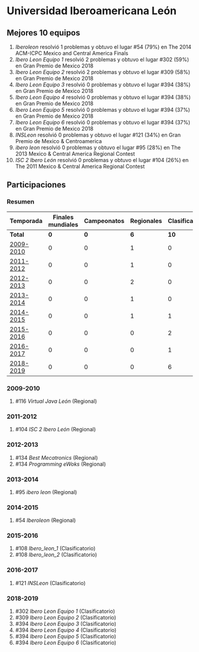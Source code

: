 # Universidad Iberoamericana León

## Mejores 10 equipos

1. _Iberoleon_ resolvió 1 problemas y obtuvo el lugar #54 (79%) en The 2014 ACM-ICPC Mexico and Central America Finals
1. _Ibero Leon Equipo 1_ resolvió 2 problemas y obtuvo el lugar #302 (59%) en Gran Premio de Mexico 2018
1. _Ibero Leon Equipo 2_ resolvió 2 problemas y obtuvo el lugar #309 (58%) en Gran Premio de Mexico 2018
1. _Ibero Leon Equipo 3_ resolvió 0 problemas y obtuvo el lugar #394 (38%) en Gran Premio de Mexico 2018
1. _Ibero Leon Equipo 4_ resolvió 0 problemas y obtuvo el lugar #394 (38%) en Gran Premio de Mexico 2018
1. _Ibero Leon Equipo 5_ resolvió 0 problemas y obtuvo el lugar #394 (37%) en Gran Premio de Mexico 2018
1. _Ibero Leon Equipo 6_ resolvió 0 problemas y obtuvo el lugar #394 (37%) en Gran Premio de Mexico 2018
1. _INSLeon_ resolvió 0 problemas y obtuvo el lugar #121 (34%) en Gran Premio de Mexico & Centroamerica
1. _ibero leon_ resolvió 0 problemas y obtuvo el lugar #95 (28%) en The 2013 Mexico & Central America Regional Contest
1. _ISC 2 Ibero León_ resolvió 0 problemas y obtuvo el lugar #104 (26%) en The 2011 Mexico & Central America Regional Contest

## Participaciones

### Resumen

| Temporada | Finales mundiales | Campeonatos | Regionales | Clasificatorios | Equipos |
| --- | --- | --- | --- | --- | --- |
| **Total** | **0** | **0** | **6** | **10** | **15** |
| [2009-2010](#2009-2010) | 0 | 0 | 1 | 0 | 1 |
| [2011-2012](#2011-2012) | 0 | 0 | 1 | 0 | 1 |
| [2012-2013](#2012-2013) | 0 | 0 | 2 | 0 | 2 |
| [2013-2014](#2013-2014) | 0 | 0 | 1 | 0 | 1 |
| [2014-2015](#2014-2015) | 0 | 0 | 1 | 1 | 1 |
| [2015-2016](#2015-2016) | 0 | 0 | 0 | 2 | 2 |
| [2016-2017](#2016-2017) | 0 | 0 | 0 | 1 | 1 |
| [2018-2019](#2018-2019) | 0 | 0 | 0 | 6 | 6 |

### 2009-2010

1. #116 _Virtual Java León_ (Regional)

### 2011-2012

1. #104 _ISC 2 Ibero León_ (Regional)

### 2012-2013

1. #134 _Best Mecatronics_ (Regional)
1. #134 _Programming eWoks_ (Regional)

### 2013-2014

1. #95 _ibero leon_ (Regional)

### 2014-2015

1. #54 _Iberoleon_ (Regional)

### 2015-2016

1. #108 _Ibero_leon_1_ (Clasificatorio)
1. #108 _Ibero_leon_2_ (Clasificatorio)

### 2016-2017

1. #121 _INSLeon_ (Clasificatorio)

### 2018-2019

1. #302 _Ibero Leon Equipo 1_ (Clasificatorio)
1. #309 _Ibero Leon Equipo 2_ (Clasificatorio)
1. #394 _Ibero Leon Equipo 3_ (Clasificatorio)
1. #394 _Ibero Leon Equipo 4_ (Clasificatorio)
1. #394 _Ibero Leon Equipo 5_ (Clasificatorio)
1. #394 _Ibero Leon Equipo 6_ (Clasificatorio)



